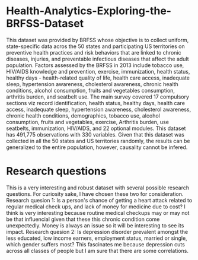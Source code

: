 # Health-Analytics-Exploring-the-BRFSS-Dataset
This dataset was provided by BRFSS whose objective is to collect uniform, state-specific data acros the 50 states and participating US territories on preventive health practices and risk behaviors that are linked to chronic diseases, injuries, and preventable infectious diseases that affect the adult population. Factors assessed by the BRFSS in 2013 include tobacco use, HIV/AIDS knowledge and prevention, exercise, immunization, health status, healthy days - health-related quality of life, health care access, inadequate sleep, hypertension awareness, cholesterol awareness, chronic health conditions, alcohol consumption, fruits and vegetables consumption, arthritis burden, and seatbelt use. The main survey covered 17 compulsory sections viz record identification, health status, healthy days, health care access, inadequate sleep, hypertension awareness, cholesterol awareness, chronic health conditions, demographics, tobacco use, alcohol consumption, fruits and vegetables, exercise, Arthritis burden, use seatbelts, immunization, HIV/AIDS, and 22 optional modules. This dataset has 491,775 observations with 330 variables. Given that this dataset was collected in all the 50 states and US territories randomly, the results can be generalized to the entire population, however, causality cannot be infered.

# Research questions

This is a very interesting and robust dataset with several possible research questions. For curiosity sake, I have chosen these two for consideration.
Research quesion 1: Is a person's chance of getting a heart attack related to regular medical check ups, and lack of money for medicine due to cost? I think is very interesting because routine medical checkups may or may not be that influencial given that these this chronic condition come unexpectedly. Money is always an issue so it will be interesting to see its impact.
Research quesion 2: Is depression disorder prevalent amongst the less educated, low income earners, employment status, married or single, which gender suffers most? This fascinates me because depression cuts across all classes of people but I am sure that there are some correlations.
